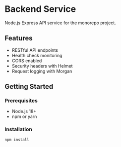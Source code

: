 # Backend Service

Node.js Express API service for the monorepo project.

## Features

- RESTful API endpoints
- Health check monitoring
- CORS enabled
- Security headers with Helmet
- Request logging with Morgan

## Getting Started

### Prerequisites

- Node.js 18+
- npm or yarn

### Installation

```bash
npm install
